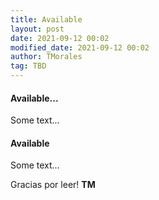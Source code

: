```yaml
---
title: Available
layout: post
date: 2021-09-12 00:02
modified_date: 2021-09-12 00:02
author: TMorales
tag: TBD
---
```

#### Available...  

Some text...  

#### Available  

Some text...  

Gracias por leer! **TM**  